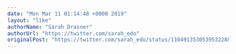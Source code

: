 ```yaml
---
date: "Mon Mar 11 01:14:48 +0000 2019"
layout: "like"
authorName: "Sarah Drasner"
authorUrl: "https://twitter.com/sarah_edo"
originalPost: "https://twitter.com/sarah_edo/status/1104913530539532288"
---
```

